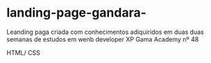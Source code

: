 # landing-page-gandara-

Leanding paga criada com conhecimentos adiquiridos em duas duas semanas de estudos em wenb developer XP Gama Academy nº 48

HTML/ CSS

